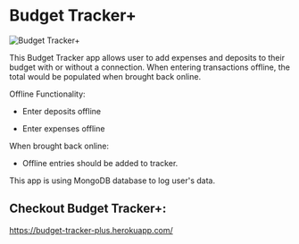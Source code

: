 # Budget Tracker+

![Budget Tracker+](./BudgetTracker.gif)

This Budget Tracker app allows user to add expenses and deposits to their budget with or without a connection. When entering transactions offline, the total would be populated when brought back online.

Offline Functionality:

  * Enter deposits offline

  * Enter expenses offline

When brought back online:

  * Offline entries should be added to tracker.

This app is using MongoDB database to log user's data.

## Checkout Budget Tracker+:  
https://budget-tracker-plus.herokuapp.com/
